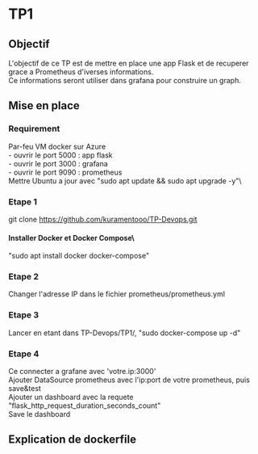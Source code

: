 # TP1

## Objectif

L'objectif de ce TP est de mettre en place une app Flask et de recuperer grace a Prometheus d'iverses informations.\
Ce informations seront utiliser dans grafana pour construire un graph.

## Mise en place

### Requirement
Par-feu VM docker sur Azure\
	- ouvrir le port 5000 : app flask\
	- ouvrir le port 3000 : grafana\
	- ouvrir le port 9090 : prometheus\
Mettre Ubuntu a jour avec "sudo apt update && sudo apt upgrade -y"\

### Etape 1

git clone https://github.com/kuramentooo/TP-Devops.git

#### Installer Docker et Docker Compose\
"sudo apt install docker docker-compose"

### Etape 2

Changer l'adresse IP dans le fichier prometheus/prometheus.yml

### Etape 3

Lancer en etant dans TP-Devops/TP1/, "sudo docker-compose up -d"

### Etape 4

Ce connecter a grafane avec 'votre.ip:3000'\
Ajouter DataSource prometheus avec l'ip:port de votre prometheus, puis save&test\
Ajouter un dashboard avec la requete "flask_http_request_duration_seconds_count"\
Save le dashboard

## Explication de dockerfile


